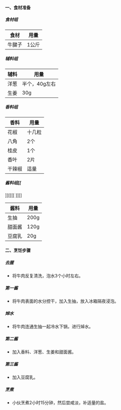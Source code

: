 #### 一、食材准备
##### 食材组

| 食材  | 用量  |
| --- | --- |
| 牛腱子 | 1公斤 |

##### 辅料组

| 辅料  | 用量       |
| --- | -------- |
| 洋葱  | 半个，40g左右 |
| 生姜  | 30g      |

##### 香料组

| 香料  | 用量  |
| --- | --- |
| 花椒  | 十几粒 |
| 八角  | 2个  |
| 桂皮  | 1个  |
| 香叶  | 2片  |
| 干辣椒 | 适量  |

##### 酱料组[[
]][[[[
]]]]

| 酱料  | 用量   |
| --- | ---- |
| 生抽  | 200g |
| 甜面酱 | 120g |
| 豆腐乳 | 20g  |

#### 二、烹饪步骤
##### 去腥
* 将牛肉反复清洗，泡水3个小时左右。
##### 第一酱
* 将牛肉表面的水分控干，加入生抽，放入冰箱隔夜浸泡。
##### 焯水
* 将牛肉连通生抽一起冷水下锅，进行焯水。
##### 第二酱
* 加入香料、洋葱、生姜和甜面酱。
##### 第三酱
* 加入豆腐乳。
##### 烹煮
* 小伙烹煮2小时15分钟，然后尝咸淡，补适量的盐。
